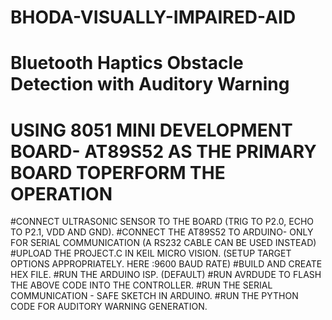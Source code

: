 # BHODA-VISUALLY-IMPAIRED-AID
# Bluetooth Haptics Obstacle Detection with Auditory Warning
# USING 8051 MINI DEVELOPMENT BOARD- AT89S52 AS THE PRIMARY BOARD TOPERFORM THE OPERATION
#CONNECT ULTRASONIC SENSOR TO THE BOARD (TRIG TO P2.0, ECHO TO P2.1, VDD AND GND).
#CONNECT THE AT89S52 TO ARDUINO- ONLY FOR SERIAL COMMUNICATION (A RS232 CABLE CAN BE USED INSTEAD)
#UPLOAD THE PROJECT.C IN KEIL MICRO VISION. (SETUP TARGET OPTIONS APPROPRIATELY. HERE :9600 BAUD RATE)
#BUILD AND CREATE HEX FILE.
#RUN THE ARDUINO ISP. (DEFAULT)
#RUN AVRDUDE TO FLASH THE ABOVE CODE INTO THE CONTROLLER.
#RUN THE SERIAL COMMUNICATION - SAFE SKETCH IN ARDUINO.
#RUN THE PYTHON CODE FOR AUDITORY WARNING GENERATION.

